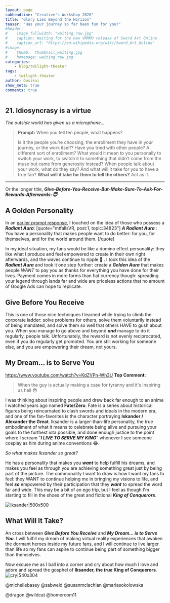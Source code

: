 ```yaml
---
layout: page
subheadline: "Creative's Workshop 2020"
title: "Glory Lies Beyond the Horizon"
teaser: "Has your journey so far been fun for you?"
#header:
#    image_fullwidth: "waiting_raw.jpg"
#    caption: Waiting for the new VRMMO release of Sword Art Online
#    caption_url: "https://en.wikipedia.org/wiki/Sword_Art_Online"
#image:
#    thumb:  thumbnail_waiting.jpg
#    homepage: waiting_raw.jpg
categories:
    - blog/twilight-theater
tags:
    - twilight-theater
author: Ousikai
show_meta: true
comments: true
---
```

## 21. Idiosyncrasy is a virtue
*The outside world has given us a microphone…*

> **Prompt:**  When you tell ten people, what happens?
> 
> Is it the people you’re choosing, the enrollment they have in your journey, or the work itself? Have you tried with other people? A different sort of enrollment? What would it mean to you personally to switch your work, to switch it to something that didn’t come from the muse but came from generosity instead?
> When people talk about your work, what do they say? And what will it take for you to have a true fan?  **What will it take for them to tell the others?**  Act as if.

---

Or the longer title,  ***Give-Before-You-Receive-But-Make-Sure-To-Ask-For-Rewards-Afterwards-:innocent:*** 

## A Golden Personality
In an [earlier prompt response](https://pro2.akimbo.com/t/ramen-and-reading/34823), I touched on the idea of those who possess a ***Radiant Aura***: 
[quote="mtfallsVR, post:1, topic:34823"]
***A Radiant Aura*** : You have a personality that makes people want to do better: for you, for themselves, and for the world around them.
[/quote]

In my ideal situation, my fans would be like a domino effect personality: they like what I produce and feel empowered to create in their own right afterwards, and the waves continue to ripple :ocean: . I took this idea of the ***Radiant Aura*** and took it one step further: create a ***Golden Aura***  that makes people *WANT* to pay you as thanks for everything you have done for their lives. Payment comes in more forms than fiat currency though: spreading your legend through lands far and wide are priceless actions that no amount of Google Ads can hope to replicate. 

## Give Before You Receive 
This is one of those nice techniques I learned while trying to climb the corporate ladder: solve problems for others, solve them voluntarily instead of being mandated, and solve them so well that others HAVE to gush about you. When you manage to go above and beyond ***and*** manage to do it regularly, people talk. Unfortunately, the reward is not evenly reciprocated, even if you do regularly get promoted. You are still working for someone else, and you are empowering their dream, not yours. 

## My Dream... is to Serve You
https://www.youtube.com/watch?v=KdZVPn-Wh3U
**Top Comment:** 
> When the guy is actually making a case for tyranny and it's inspiring as hell 😳

I was thinking about inspiring people and drew back far enough to an anime I watched years ago named **Fate/Zero**. Fate is a series about historical figures being reincarnated to clash swords and ideals in the modern era, and one of the fan-favorites is the character portraying **Iskander / Alexander the Great**. Iksander is a larger-than-life personality, the true embodiment of what it means to celebrate being alive and pursuing your goals to the furthest iota possible, and done enough justice to the point where I scream "***I LIVE TO SERVE MY KING***" whenever I see someone cosplay as him during anime conventions :joy:.  

*So what makes Iksander so great?*

He has a personality that makes you ***want*** to help fulfill his dreams, and makes you feel as through you are achieving something great just by being part of the picture. The commonality I want to draw is how I want my fans to feel: they WANT to continue helping me in bringing my visions to life, and feel ***so*** empowered by their participation that they ***want*** to spread the word far and wide. This may be a bit of an ego trip, but I feel as though I'm starting to fill in the shoes of the great and fictional ***King of Conquerors***. 

![iksander|500x500](upload://4PG2CaPPUyrnePi8Nr8iRXMcM6g.jpeg) 

## What Will It Take? 
An cross between ***Give Before You Receive*** and ***My Dream... is to Serve You***. I will fulfill my dream of making virtual reality experiences that awaken the dormant heroes inside my future fans, and I will continue to live larger than life so my fans can aspire to continue being part of something bigger than themselves. 

Now excuse me as I ball into a corner and cry about how much I love and adore and spread the gosphel of **Iksander, the *true* King of Conquerors**.
![cry|540x304](upload://vH3F44SMaak8FxbLMfPE12ON935.gif) 

@michellebasey @sabweld @susanmclachlan @mariasokolowska

@dragon @wildcat @homeroom11